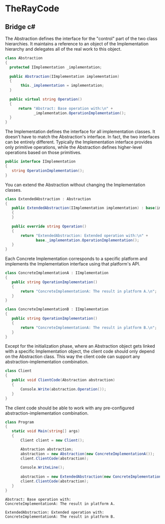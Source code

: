 # TheRayCode
## Bridge c#

The Abstraction defines the interface for the "control" part of the two class hierarchies. It maintains a reference to an object of the Implementation hierarchy and delegates all of the real work to this object.
```c#
class Abstraction
{
  protected IImplementation _implementation;
        
  public Abstraction(IImplementation implementation)
  {
       this._implementation = implementation;
  }
        
  public virtual string Operation()
  {
      return "Abstract: Base operation with:\n" + 
             _implementation.OperationImplementation();
  }
}
```
The Implementation defines the interface for all implementation classes.
It doesn't have to match the Abstraction's interface. In fact, the two interfaces can be entirely different. 
Typically the Implementation interface provides only primitive operations, while the Abstraction defines higher-level operations based on those primitives.
```c#
public interface IImplementation
{
   string OperationImplementation();
}
```

You can extend the Abstraction without changing the Implementation classes.
```c#
class ExtendedAbstraction : Abstraction
{
   public ExtendedAbstraction(IImplementation implementation) : base(implementation)
   {
   }
        
   public override string Operation()
   {
       return "ExtendedAbstraction: Extended operation with:\n" +
              base._implementation.OperationImplementation();
   }
}
```

Each Concrete Implementation corresponds to a specific platform and implements the Implementation interface using that platform's API.

```c#
class ConcreteImplementationA : IImplementation
{
   public string OperationImplementation()
   {
       return "ConcreteImplementationA: The result in platform A.\n";
   }
}
```

```c#
class ConcreteImplementationB : IImplementation
{
   public string OperationImplementation()
   {
       return "ConcreteImplementationA: The result in platform B.\n";
   }
}
```

Except for the initialization phase, where an Abstraction object gets linked with a specific Implementation object, the client code should only depend on the Abstraction class. 
This way the client code can support any abstraction-implementation combination.

```c#
class Client
{
   public void ClientCode(Abstraction abstraction)
   {
       Console.Write(abstraction.Operation());
   }
}
```

The client code should be able to work with any pre-configured abstraction-implementation combination.

```c#
class Program
{
   static void Main(string[] args)
   {
       Client client = new Client();

       Abstraction abstraction;
       abstraction = new Abstraction(new ConcreteImplementationA());
       client.ClientCode(abstraction);
            
       Console.WriteLine();
            
       abstraction = new ExtendedAbstraction(new ConcreteImplementationB());
       client.ClientCode(abstraction);
   }
}
```

```run
Abstract: Base operation with:
ConcreteImplementationA: The result in platform A.

ExtendedAbstraction: Extended operation with:
ConcreteImplementationA: The result in platform B.
```
